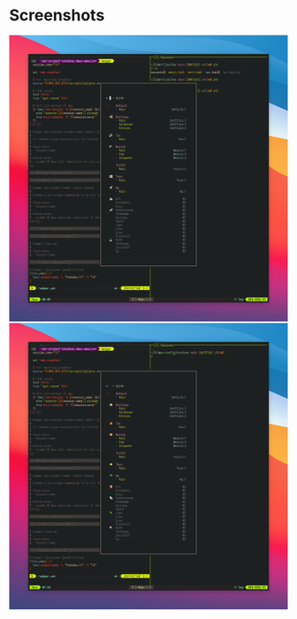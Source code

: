 # Screenshots

![screenshot using nerd icons](asset/nerd.png)
![screenshot using emoji icons](asset/emoji.png)
